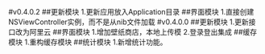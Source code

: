 #v0.4.0.2
##更新模块
1.更新应用放入Application目录
##界面模块
1.直接创建NSViewController实例，而不是从nib文件加载
#v0.4.0.0
##更新模块
1.更新接口改为阿里云
##界面模块
1.增加壁纸商店，本地上传模
2.登录登出集成
##缓存模块
1.重构缓存模块
##统计模块
1.新增统计功能。
